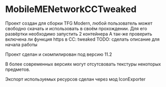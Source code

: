# MobileMENetworkCCTweaked

Проект создан для сборки TFG Modern, любой пользователь может свободно скачать и использовать в своём прохождении.
Для его развёртки необходимо запустить 2 контейнера
А так-же проверить включена ли функция https в CC: tweaked
TODO: сделать описание для начала работы

Проект сделан и скомпилирован под версию 11.2

В более современных версиях могут отсутсвовать текстуры некоторых предметов.

Экспорт используемых ресурсов сделан через мод IconExporter
